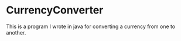 # CurrencyConverter
This is a program I wrote in java for converting a currency from one to another. 

